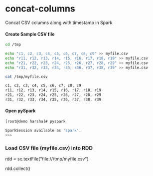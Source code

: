 # concat-columns
Concat CSV columns along with timestamp in Spark


#### Create Sample CSV file

```bash
cd /tmp

echo "c1, c2, c3, c4, c5, c6, c7, c8, c9" >> myfile.csv
echo "r11, r12, r13, r14, r15, r16, r17, r18, r19" >> myfile.csv
echo "r21, r22, r23, r24, r25, r26, r27, r28, r29" >> myfile.csv
echo "r31, r32, r33, r34, r35, r36, r37, r38, r39" >> myfile.csv

cat /tmp/myfile.csv

c1, c2, c3, c4, c5, c6, c7, c8, c9
r11, r12, r13, r14, r15, r16, r17, r18, r19
r21, r22, r23, r24, r25, r26, r27, r28, r29
r31, r32, r33, r34, r35, r36, r37, r38, r39
```

#### Open pySpark

```bash
[root@demo harsha]# pyspark

SparkSession available as 'spark'.
>>>

```

### Load CSV file (myfile.csv) into RDD

rdd = sc.textFile("file:///tmp/myfile.csv")

rdd.collect()




